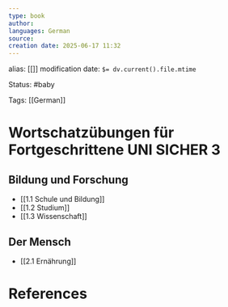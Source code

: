 ```yaml
---
type: book
author: 
languages: German
source: 
creation date: 2025-06-17 11:32
---
```

alias: [[]]
modification date: `$= dv.current().file.mtime`

Status: #baby 

Tags: [[German]]

# Wortschatzübungen für Fortgeschrittene UNI SICHER 3
## Bildung und Forschung
- [[1.1 Schule und Bildung]]
- [[1.2 Studium]]
- [[1.3 Wissenschaft]]

## Der Mensch
- [[2.1 Ernährung]]
















# References